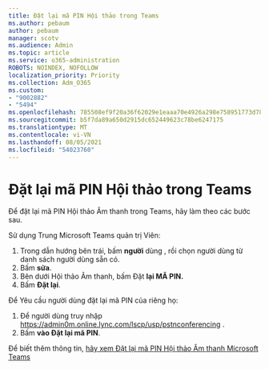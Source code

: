 ```yaml
---
title: Đặt lại mã PIN Hội thảo trong Teams
ms.author: pebaum
author: pebaum
manager: scotv
ms.audience: Admin
ms.topic: article
ms.service: o365-administration
ROBOTS: NOINDEX, NOFOLLOW
localization_priority: Priority
ms.collection: Adm_O365
ms.custom:
- "9002882"
- "5494"
ms.openlocfilehash: 785508ef9f20a36f62029e1eaaa70e4926a298e758951773d78ceef76ba80ae7
ms.sourcegitcommit: b5f7da89a650d2915dc652449623c78be6247175
ms.translationtype: MT
ms.contentlocale: vi-VN
ms.lasthandoff: 08/05/2021
ms.locfileid: "54023760"
---
```

# <a name="reset-conferencing-pin-in-teams"></a>Đặt lại mã PIN Hội thảo trong Teams

Để đặt lại mã PIN Hội thảo Âm thanh trong Teams, hãy làm theo các bước sau.  

Sử dụng Trung Microsoft Teams quản trị Viên:

1. Trong dẫn hướng bên trái, bấm **người** dùng , rồi chọn người dùng từ danh sách người dùng sẵn có.
2. Bấm **sửa**.
3. Bên dưới Hội thảo Âm thanh, bấm Đặt **lại MÃ PIN.**
4. Bấm **Đặt lại**.

Để Yêu cầu người dùng đặt lại mã PIN của riêng họ:
1. Để người dùng truy nhập https://admin0m.online.lync.com/lscp/usp/pstnconferencing .
2. Bấm **vào Đặt lại mã PIN**.

Để biết thêm thông tin, [hãy xem Đặt lại mã PIN Hội thảo Âm thanh Microsoft Teams](https://docs.microsoft.com/microsoftteams/reset-the-audio-conferencing-pin-in-teams)
